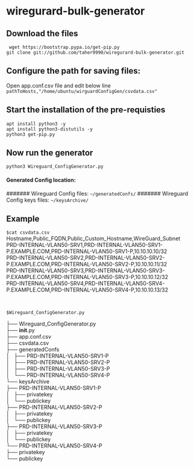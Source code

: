 # wiregurard-bulk-generator

## Download the files
` wget https://bootstrap.pypa.io/get-pip.py` <br>
`git clone git://github.com/taher9990/wiregurard-bulk-generator.git`

## Configure the path for saving files:

Open app.conf.csv file and edit below line <br>
`pathToHosts,"/home/ubuntu/wirguardConfigGen/csvdata.csv"`

## Start the installation of the pre-requisties
`apt install python3 -y` <br>
`apt install python3-distutils -y` <br>
`python3 get-pip.py`<br>

## Now run the generator 
`python3 Wireguard_ConfigGenerator.py`

#### Generated Config location:
####### Wireguard Config files:
`~/generatedConfs/`
####### Wireguard Config keys files:
`~/keysArchive/`


## Example
`$cat csvdata.csv`
<br>
Hostname,Public_FQDN,Public_Custom_Hostname,WireGuard_Subnet
<br>
PRD-INTERNAL-VLAN50-SRV1,PRD-INTERNAL-VLAN50-SRV1-P.EXAMPLE.COM,PRD-INTERNAL-VLAN50-SRV1-P,10.10.10.10/32
<br>
PRD-INTERNAL-VLAN50-SRV2,PRD-INTERNAL-VLAN50-SRV2-P.EXAMPLE.COM,PRD-INTERNAL-VLAN50-SRV2-P,10.10.10.11/32
<br>
PRD-INTERNAL-VLAN50-SRV3,PRD-INTERNAL-VLAN50-SRV3-P.EXAMPLE.COM,PRD-INTERNAL-VLAN50-SRV3-P,10.10.10.12/32
<br>
PRD-INTERNAL-VLAN50-SRV4,PRD-INTERNAL-VLAN50-SRV4-P.EXAMPLE.COM,PRD-INTERNAL-VLAN50-SRV4-P,10.10.10.13/32

<br>

`$Wireguard_ConfigGenerator.py`

├── Wireguard_ConfigGenerator.py
<br>
├── __init__.py
<br>
├── app.conf.csv
<br>
├── csvdata.csv
<br>
├── generatedConfs
<br>
│   ├── PRD-INTERNAL-VLAN50-SRV1-P
<br>
│   ├── PRD-INTERNAL-VLAN50-SRV2-P
<br>
│   ├── PRD-INTERNAL-VLAN50-SRV3-P
<br>
│   └── PRD-INTERNAL-VLAN50-SRV4-P
<br>
└── keysArchive
<br>
    ├── PRD-INTERNAL-VLAN50-SRV1-P
    <br>
    │   ├── privatekey
    <br>
    │   └── publickey
    <br>
    ├── PRD-INTERNAL-VLAN50-SRV2-P
    <br>
    │   ├── privatekey
    <br>
    │   └── publickey
    <br>
    ├── PRD-INTERNAL-VLAN50-SRV3-P
    <br>
    │   ├── privatekey
    <br>
    │   └── publickey
    <br>
    └── PRD-INTERNAL-VLAN50-SRV4-P
    <br>
        ├── privatekey
        <br>
        └── publickey
